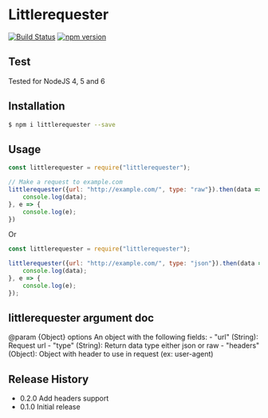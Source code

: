 # Littlerequester

[![Build Status](https://travis-ci.org/AzSiAz/Littlerequester.svg?branch=master)](https://travis-ci.org/AzSiAz/Littlerequester)
[![npm version](https://badge.fury.io/js/littlerequester.svg)](https://badge.fury.io/js/littlerequester)

## Test
Tested for NodeJS 4, 5 and 6        
## Installation
```sh
$ npm i littlerequester --save
```
    
## Usage
```js
const littlerequester = require("littlerequester");

// Make a request to example.com
littlerequester({url: "http://example.com/", type: "raw"}).then(data => {
    console.log(data);
}, e => {
    console.log(e);
})
```
Or
```js
const littlerequester = require("littlerequester");

littlerequester({url: "http://example.com/", type: "json"}).then(data => {
    console.log(data);
}, e => {
    console.log(e);
});
```

## littlerequester argument doc

@param {Object} options An object with the following fields:
    - "url" (String): Request url
    - "type" (String): Return data type either json or raw
    - "headers" (Object): Object with header to use in request (ex: user-agent)

## Release History

* 0.2.0 Add headers support
* 0.1.0 Initial release